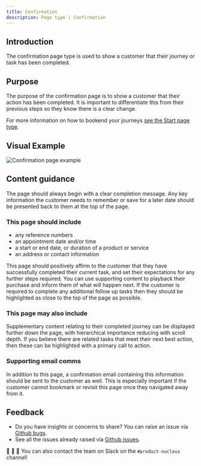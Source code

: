 ```yaml
---
title: Confirmation
description: Page type | Confirmation
---
```


## Introduction

The confirmation page type is used to show a customer that their journey or task has been completed.

## Purpose

The purpose of the confirmation page is to show a customer that their action has been completed. It is important to differentiate this from their previous steps so they know there is a clear change.

For more information on how to bookend your journeys [see the Start page type](page-types/start.md).

## Visual Example

![Confirmation page example](https://user-images.githubusercontent.com/45626534/87127391-c0d75d80-c285-11ea-9299-d9318c6d9fde.png)

## Content guidance

The page should always begin with a clear completion message. Any key information the customer needs to remember or save for a later date should be presented back to them at the top of the page. 

### This page should include

* any reference numbers
* an appointment date and/or time
* a start or end date, or duration of a product or service
* an address or contact information

This page should positively affirm to the customer that they have successfully completed their current task, and set their expectations for any further steps required. You can use supporting content to playback their purchase and inform them of what will happen next. If the customer is required to complete any additional follow up tasks then they should be highlighted as close to the top of the page as possible.

### This page may also include

Supplementary content relating to their completed journey can be displayed further down the page, with hierarchical importance reducing with scroll depth. If you believe there are related tasks that meet their next best action, then these can be highlighted with a primary call to action.

### Supporting email comms

In addition to this page, a confirmation email containing this information should be sent to the customer as well. This is especially important if the customer cannot bookmark or revisit this page once they navigated away from it.

## Feedback

* Do you have insights or concerns to share? You can raise an issue via [Github bugs](https://github.com/ConnectedHomes/nucleus/issues/new?assignees=&labels=Bug&template=a--bug-report.md&title=[bug]%20[page-type-confirmation]).
* See all the issues already raised via [Github issues](https://github.com/connectedHomes/nucleus/issues?utf8=%E2%9C%93&q=is%3Aopen+is%3Aissue+label%3ABug+[page-type-confirmation]).

💩 🎉 🦄 You can also contact the team on Slack on the `#product-nucleus` channel!
